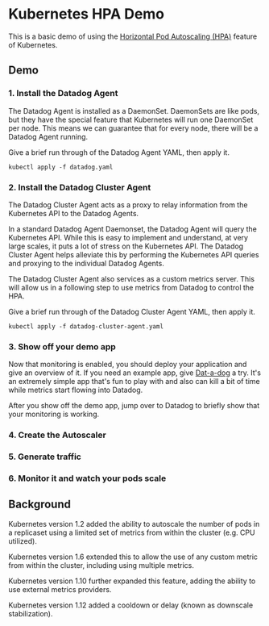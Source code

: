 # Kubernetes HPA Demo

This is a basic demo of using the [Horizontal Pod Autoscaling (HPA)](https://kubernetes.io/docs/tasks/run-application/horizontal-pod-autoscale/) feature of Kubernetes.

## Demo

### 1. Install the Datadog Agent

The Datadog Agent is installed as a DaemonSet. DaemonSets are like pods, but they have the special feature that Kubernetes will run one DaemonSet per node. This means we can guarantee that for every node, there will be a Datadog Agent running.

Give a brief run through of the Datadog Agent YAML, then apply it.

`kubectl apply -f datadog.yaml`

### 2. Install the Datadog Cluster Agent

The Datadog Cluster Agent acts as a proxy to relay information from the Kubernetes API to the Datadog Agents.

In a standard Datadog Agent Daemonset, the Datadog Agent will query the Kubernetes API. While this is easy to implement and understand, at very large scales, it puts a lot of stress on the Kubernetes API. The Datadog Cluster Agent helps alleviate this by performing the Kubernetes API queries and proxying to the individual Datadog Agents.

The Datadog Cluster Agent also services as a custom metrics server. This will allow us in a following step to use metrics from Datadog to control the HPA.

Give a brief run through of the Datadog Cluster Agent YAML, then apply it.

`kubectl apply -f datadog-cluster-agent.yaml`

### 3. Show off your demo app

Now that monitoring is enabled, you should deploy your application and give an overview of it. If you need an example app, give [Dat-a-dog](https://github.com/jyee/dat-a-dog) a try. It's an extremely simple app that's fun to play with and also can kill a bit of time while metrics start flowing into Datadog.

After you show off the demo app, jump over to Datadog to briefly show that your monitoring is working.

### 4. Create the Autoscaler

### 5. Generate traffic

### 6. Monitor it and watch your pods scale



## Background

Kubernetes version 1.2 added the ability to autoscale the number of pods in a replicaset using a limited set of metrics from within the cluster (e.g. CPU utilized).

Kubernetes version 1.6 extended this to allow the use of any custom metric from within the cluster, including using multiple metrics.

Kubernetes version 1.10 further expanded this feature, adding the ability to use external metrics providers.

Kubernetes version 1.12 added a cooldown or delay (known as downscale stabilization).

